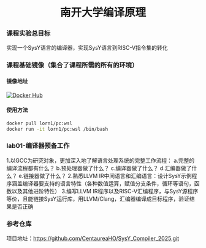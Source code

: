 <center>
    <h1>南开大学编译原理</h1>
</center>

### 课程实验总目标

实现一个SysY语言的编译器，实现SysY语言到RISC-V指令集的转化

### 课程基础镜像（集合了课程所需的所有的环境）
#### 镜像地址
[![Docker Hub](https://img.shields.io/badge/DockerHub-lorn1%2Fpc-blue)](https://hub.docker.com/r/lorn1/pc)
#### 使用方法
```bash
docker pull lorn1/pc:wsl
docker run -it lorn1/pc:wsl /bin/bash
```

### lab01-编译器预备工作

1.以GCC为研究对象，更加深入地了解语言处理系统的完整工作流程：
    a.完整的编译流程都有什么？
    b.预处理器做了什么？
    c.编译器做了什么？
    d.汇编器做了什么？
    e.链接器做了什么？
2.熟悉LLVM IR中间语言和汇编语言：设计SysY示例程序涵盖编译器要支持的语言特性（各种数值运算，赋值分支条件，循环等语句，函数以及其他进阶特性）
3.编写LLVM IR程序以及RISC-V汇编程序，与SysY源程序等价，且能链接SysY运行库，用LLVM/Clang，汇编器编译成目标程序，验证结果是否正确

### 参考仓库
项目地址：https://github.com/CentaureaHO/SysY_Compiler_2025.git